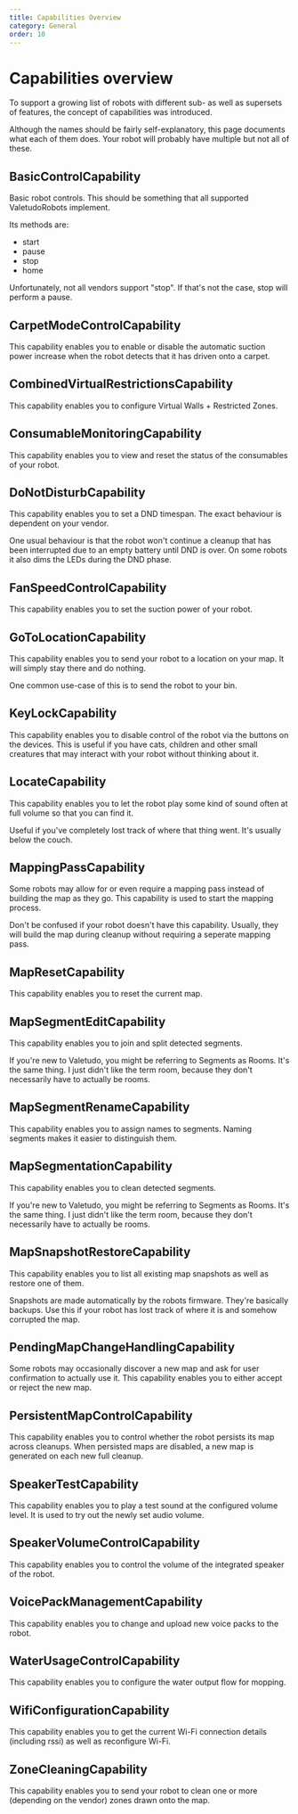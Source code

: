 ```yaml
---
title: Capabilities Overview
category: General
order: 10
---
```


# Capabilities overview

To support a growing list of robots with different sub- as well as supersets of features, the concept of capabilities was introduced.

Although the names should be fairly self-explanatory, this page documents what each of them does.
Your robot will probably have multiple but not all of these.


## BasicControlCapability <a id="BasicControlCapability"></a>

Basic robot controls. This should be something that all supported ValetudoRobots implement.

Its methods are:

- start
- pause
- stop
- home


Unfortunately, not all vendors support "stop".
If that's not the case, stop will perform a pause.

## CarpetModeControlCapability <a id="CarpetModeControlCapability"></a>

This capability enables you to enable or disable the automatic suction power increase when the robot detects that it has driven onto a carpet.

## CombinedVirtualRestrictionsCapability <a id="CombinedVirtualRestrictionsCapability"></a>

This capability enables you to configure Virtual Walls + Restricted Zones.

## ConsumableMonitoringCapability <a id="ConsumableMonitoringCapability"></a>

This capability enables you to view and reset the status of the consumables of your robot.

## DoNotDisturbCapability <a id="DoNotDisturbCapability"></a>

This capability enables you to set a DND timespan.
The exact behaviour is dependent on your vendor.

One usual behaviour is that the robot won't continue a cleanup that has been interrupted due to an empty battery until
DND is over. On some robots it also dims the LEDs during the DND phase.

## FanSpeedControlCapability <a id="FanSpeedControlCapability"></a>

This capability enables you to set the suction power of your robot.

## GoToLocationCapability <a id="GoToLocationCapability"></a>

This capability enables you to send your robot to a location on your map. It will simply stay there and do nothing.

One common use-case of this is to send the robot to your bin.

## KeyLockCapability <a id="KeyLockCapability"></a>

This capability enables you to disable control of the robot via the buttons on the devices.
This is useful if you have cats, children and other small creatures that may interact with your robot without thinking about it.

## LocateCapability <a id="LocateCapability"></a>

This capability enables you to let the robot play some kind of sound often at full volume so that you can find it.

Useful if you've completely lost track of where that thing went. It's usually below the couch.

## MappingPassCapability <a id="MappingPassCapability"></a>

Some robots may allow for or even require a mapping pass instead of building the map as they go.
This capability is used to start the mapping process.

Don't be confused if your robot doesn't have this capability.
Usually, they will build the map during cleanup without requiring a seperate mapping pass.

## MapResetCapability <a id="MapResetCapability"></a>

This capability enables you to reset the current map.

## MapSegmentEditCapability <a id="MapSegmentEditCapability"></a>

This capability enables you to join and split detected segments.

If you're new to Valetudo, you might be referring to Segments as Rooms. It's the same thing.
I just didn't like the term room, because they don't necessarily have to actually be rooms.

## MapSegmentRenameCapability <a id="MapSegmentRenameCapability"></a>

This capability enables you to assign names to segments. Naming segments makes it easier to
distinguish them.

## MapSegmentationCapability <a id="MapSegmentationCapability"></a>

This capability enables you to clean detected segments.

If you're new to Valetudo, you might be referring to Segments as Rooms. It's the same thing.
I just didn't like the term room, because they don't necessarily have to actually be rooms.

## MapSnapshotRestoreCapability <a id="MapSnapshotRestoreCapability"></a>

This capability enables you to list all existing map snapshots as well as restore one of them.

Snapshots are made automatically by the robots firmware. They're basically backups.
Use this if your robot has lost track of where it is and somehow corrupted the map.

## PendingMapChangeHandlingCapability <a id="PendingMapChangeHandlingCapability"></a>

Some robots may occasionally discover a new map and ask for user confirmation to actually use it.
This capability enables you to either accept or reject the new map.

## PersistentMapControlCapability <a id="PersistentMapControlCapability"></a>

This capability enables you to control whether the robot persists its map across cleanups. When
persisted maps are disabled, a new map is generated on each new full cleanup.


## SpeakerTestCapability <a id="SpeakerTestCapability"></a>

This capability enables you to play a test sound at the configured volume level.
It is used to try out the newly set audio volume.

## SpeakerVolumeControlCapability <a id="SpeakerVolumeControlCapability"></a>

This capability enables you to control the volume of the integrated speaker of the robot.

## VoicePackManagementCapability <a id="VoicePackManagementCapability"></a>

This capability enables you to change and upload new voice packs to the robot.

## WaterUsageControlCapability <a id="WaterUsageControlCapability"></a>

This capability enables you to configure the water output flow for mopping.

## WifiConfigurationCapability <a id="WifiConfigurationCapability"></a>

This capability enables you to get the current Wi-Fi connection details (including rssi) as well as reconfigure Wi-Fi.

## ZoneCleaningCapability <a id="ZoneCleaningCapability"></a>

This capability enables you to send your robot to clean one or more (depending on the vendor) zones drawn onto the map.
